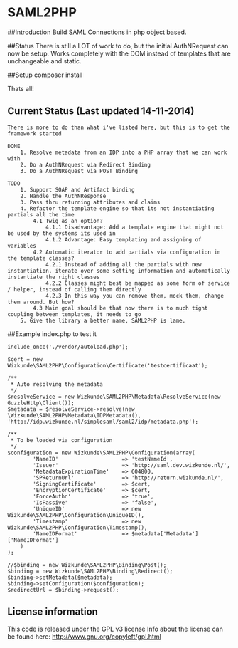 SAML2PHP
=======

##Introduction
Build SAML Connections in php object based.

##Status
There is still a LOT of work to do, but the initial AuthNRequest can now be setup.
Works completely with the DOM instead of templates that are unchangeable and static.

##Setup
    composer install

Thats all!

## Current Status (Last updated 14-11-2014)

    There is more to do than what i've listed here, but this is to get the framework started

    DONE
        1. Resolve metadata from an IDP into a PHP array that we can work with
        2. Do a AuthNRequest via Redirect Binding
        3. Do a AuthNRequest via POST Binding

    TODO
        1. Support SOAP and Artifact binding
        2. Handle the AuthNResponse
        3. Pass thru returning attributes and claims
        4. Refactor the template engine so that its not instantiating partials all the time
            4.1 Twig as an option?
                4.1.1 Disadvantage: Add a template engine that might not be used by the systems its used in
                4.1.2 Advantage: Easy templating and assigning of variables
            4.2 Automatic iterator to add partials via configuration in the template classes?
                4.2.1 Instead of adding all the partials with new instantiation, iterate over some setting information and automatically instantiate the right classes
                4.2.2 Classes might best be mapped as some form of service / helper, instead of calling them directly
                4.2.3 In this way you can remove them, mock them, change them around. But how?
            4.3 Main goal should be that now there is to much tight coupling between templates, it needs to go
        5. Give the library a better name, SAML2PHP is lame.

##Example index.php to test it

    include_once('./vendor/autoload.php');

    $cert = new Wizkunde\SAML2PHP\Configuration\Certificate('testcertificaat');

    /**
     * Auto resolving the metadata
     */
    $resolveService = new Wizkunde\SAML2PHP\Metadata\ResolveService(new GuzzleHttp\Client());
    $metadata = $resolveService->resolve(new \Wizkunde\SAML2PHP\Metadata\IDPMetadata(), 'http://idp.wizkunde.nl/simplesaml/saml2/idp/metadata.php');

    /**
     * To be loaded via configuration
     */
    $configuration = new Wizkunde\SAML2PHP\Configuration(array(
            'NameID'                    => 'testNameId',
            'Issuer'                    => 'http://saml.dev.wizkunde.nl/',
            'MetadataExpirationTime'    => 604800,
            'SPReturnUrl'               => 'http://return.wizkunde.nl/',
            'SigningCertificate'        => $cert,
            'EncryptionCertificate'     => $cert,
            'ForceAuthn'                => 'true',
            'IsPassive'                 => 'false',
            'UniqueID'                  => new Wizkunde\SAML2PHP\Configuration\UniqueID(),
            'Timestamp'                 => new Wizkunde\SAML2PHP\Configuration\Timestamp(),
            'NameIDFormat'              => $metadata['Metadata']['NameIDFormat']
        )
    );

    //$binding = new Wizkunde\SAML2PHP\Binding\Post();
    $binding = new Wizkunde\SAML2PHP\Binding\Redirect();
    $binding->setMetadata($metadata);
    $binding->setConfiguration($configuration);
    $redirectUrl = $binding->request();

## License information
This code is released under the GPL v3 license
Info about the license can be found here:  http://www.gnu.org/copyleft/gpl.html
